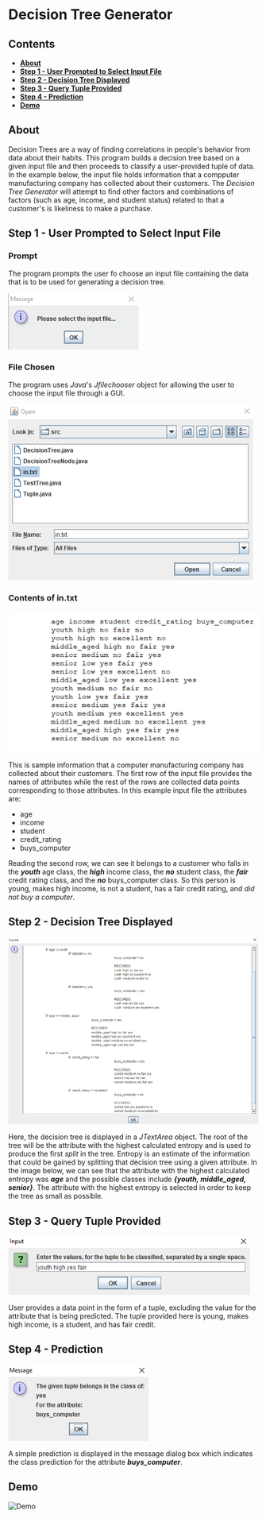 # Decision Tree Generator

## Contents

- [**About**](#about)
- [**Step 1 - User Prompted to Select Input File**](#step-1---user-prompted-to-select-input-file)
- [**Step 2 - Decision Tree Displayed**](#step-2)
- [**Step 3 - Query Tuple Provided**](#step-3)
- [**Step 4 - Prediction**](#step-4)
- [**Demo**](#demo)


## About

Decision Trees are a way of finding correlations in people's behavior from data about their habits. This program builds a decision tree based on a given input file and then proceeds to classify a user-provided tuple of data. In the example below, the input file holds information that a compputer manufacturing company has collected about their customers. The *Decision Tree Generator* will attempt to find other factors and combinations of factors (such as age, income, and student status) related to that a customer's is likeliness to make a purchase.
 		
## Step 1 - User Prompted to Select Input File

### Prompt

The program prompts the user fo choose an input file containing the data that is to be used for generating a decision tree.

![Selection Prompt](media/screenshots/2_select_file_prompt.png)

### File Chosen

The program uses *Java*'s *Jfilechooser* object for allowing the user to choose the input file through a GUI.

![File Chooser GUI](media/screenshots/3_file_selector.png)

### Contents of in.txt

![Sample Input](media/screenshots/1_sample_input.png)

This is sample information that a computer manufacturing company has collected about their customers. The first row of the input file provides the names of attributes while the rest of the rows are collected data points corresponding to those attributes. In this example input file the attributes are:

- age
- income
- student
- credit_rating
- buys_computer

Reading the second row, we can see it belongs to a customer who falls in the ***youth*** age class, the ***high*** income class, the ***no*** student class, the ***fair*** credit rating class, and the ***no*** buys_computer class. So this person is young, makes high income, is not a student, has a fair credit rating, and *did not buy a computer*.


## Step 2 - Decision Tree Displayed

![Example1](media/screenshots/4_decision_tree.png)


Here, the decision tree is displayed in a *JTextArea* object. The root of the tree will be the attribute with the highest calculated entropy and is used to produce the first *split* in the tree. Entropy is an estimate of the information that could be gained by splitting  that decision tree using a given attribute. In the image below, we can see that the attribute with the highest calculated entropy was ***age*** and the possible classes include ***{youth, middle_aged, senior}***. The attribute with the highest entropy is selected in order to keep the tree as small as possible.


## Step 3 - Query Tuple Provided

![Example1](media/screenshots/5_providing_tuple.png)

User provides a data point in the form of a tuple, excluding the value for the attribute that is being predicted. The tuple provided here is young, makes high income, is a student, and has fair credit. 

## Step 4 - Prediction

![Example1](media/screenshots/6_prediction.png)

A simple prediction is displayed in the message dialog box which indicates the class prediction for the attribute ***buys_computer***.


## Demo

![Demo](media/demo.gif?raw=true)
